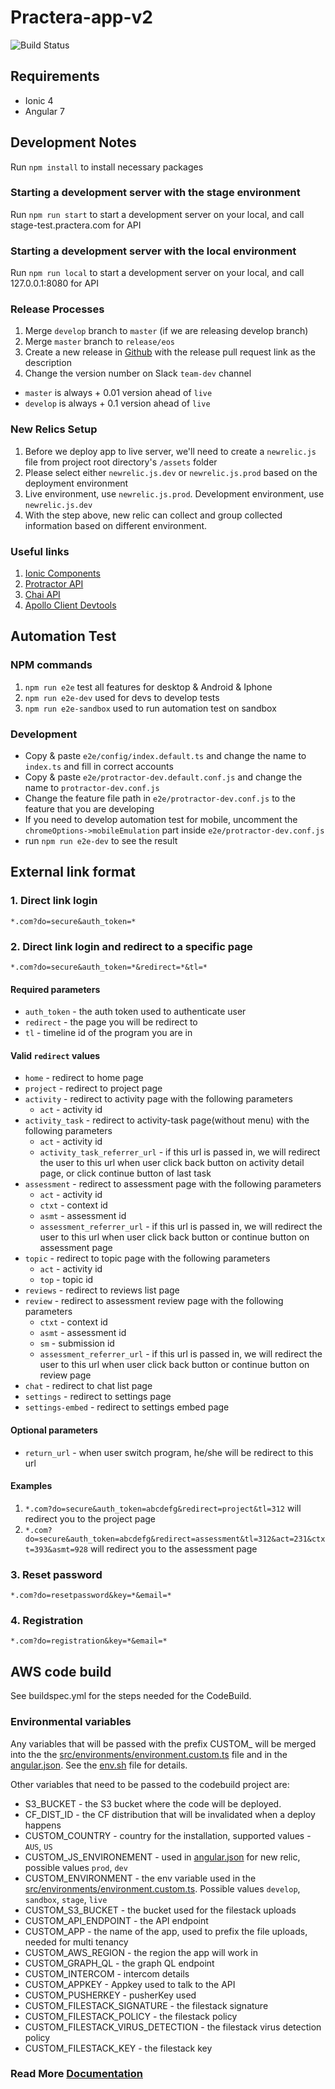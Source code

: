 # Practera-app-v2

![Build Status](https://codebuild.ap-southeast-2.amazonaws.com/badges?uuid=eyJlbmNyeXB0ZWREYXRhIjoiYVA3Zi9rVHlUSlNWT1VkZkY3R1FPS3pwd01EeWo4UTlFanUyQk1UanUveW1VRlgvdnhudVR3RUhsUXBhYk9kYXhmNnJTYjBramVuTkRTc3JyNkZJajZFPSIsIml2UGFyYW1ldGVyU3BlYyI6IkVabm9Va3hoUnhhSmNTSTEiLCJtYXRlcmlhbFNldFNlcmlhbCI6MX0%3D&branch=master)

## Requirements

- Ionic 4
- Angular 7

## Development Notes

Run `npm install` to install necessary packages

### Starting a development server with the stage environment

Run `npm run start` to start a development server on your local, and call stage-test.practera.com for API

### Starting a development server with the local environment

Run `npm run local` to start a development server on your local, and call 127.0.0.1:8080 for API

### Release Processes

1. Merge `develop` branch to `master` (if we are releasing develop branch)
1. Merge `master` branch to `release/eos`
1. Create a new release in [Github](https://github.com/intersective/practera-app-v2/releases) with the release pull request link as the description
1. Change the version number on Slack `team-dev` channel

- `master` is always + 0.01 version ahead of `live`
- `develop` is always + 0.1 version ahead of `live`

### New Relics Setup

1. Before we deploy app to live server, we'll need to create a `newrelic.js` file from project root directory's `/assets` folder
1. Please select either `newrelic.js.dev` or `newrelic.js.prod` based on the deployment environment
1. Live environment, use `newrelic.js.prod`. Development environment, use `newrelic.js.dev`
1. With the step above, new relic can collect and group collected information based on different environment.

### Useful links

1. [Ionic Components](https://ionicframework.com/docs/api/)
1. [Protractor API](https://www.protractortest.org/#/api)
1. [Chai API](https://www.chaijs.com/api/bdd/)
1. [Apollo Client Devtools](https://chrome.google.com/webstore/detail/apollo-client-developer-t/jdkknkkbebbapilgoeccciglkfbmbnfm)

## Automation Test

### NPM commands

1. `npm run e2e` test all features for desktop & Android & Iphone
1. `npm run e2e-dev` used for devs to develop tests
1. `npm run e2e-sandbox` used to run automation test on sandbox

### Development

- Copy & paste `e2e/config/index.default.ts` and change the name to `index.ts` and fill in correct accounts
- Copy & paste `e2e/protractor-dev.default.conf.js` and change the name to `protractor-dev.conf.js`
- Change the feature file path in `e2e/protractor-dev.conf.js` to the feature that you are developing
- If you need to develop automation test for mobile, uncomment the `chromeOptions->mobileEmulation` part inside `e2e/protractor-dev.conf.js`
- run `npm run e2e-dev` to see the result

## External link format

### 1. Direct link login

`*.com?do=secure&auth_token=*`

### 2. Direct link login and redirect to a specific page

`*.com?do=secure&auth_token=*&redirect=*&tl=*`

#### Required parameters

- `auth_token` - the auth token used to authenticate user
- `redirect` - the page you will be redirect to
- `tl` - timeline id of the program you are in

#### Valid `redirect` values

- `home` - redirect to home page
- `project` - redirect to project page
- `activity` - redirect to activity page with the following parameters
  - `act` - activity id
- `activity_task` - redirect to activity-task page(without menu) with the following parameters
  - `act` - activity id
  - `activity_task_referrer_url` - if this url is passed in, we will redirect the user to this url when user click back button on activity detail page, or click continue button of last task
- `assessment` - redirect to assessment page with the following parameters
  - `act` - activity id
  - `ctxt` - context id
  - `asmt` - assessment id
  - `assessment_referrer_url` - if this url is passed in, we will redirect the user to this url when user click back button or continue button on assessment page
- `topic` - redirect to topic page with the following parameters
  - `act` - activity id
  - `top` - topic id
- `reviews` - redirect to reviews list page
- `review` - redirect to assessment review page with the following parameters
  - `ctxt` - context id
  - `asmt` - assessment id
  - `sm` - submission id
  - `assessment_referrer_url` - if this url is passed in, we will redirect the user to this url when user click back button or continue button on review page
- `chat` - redirect to chat list page
- `settings` - redirect to settings page
- `settings-embed` - redirect to settings embed page

#### Optional parameters

- `return_url` - when user switch program, he/she will be redirect to this url

#### Examples

1. `*.com?do=secure&auth_token=abcdefg&redirect=project&tl=312` will redirect you to the project page
1. `*.com?do=secure&auth_token=abcdefg&redirect=assessment&tl=312&act=231&ctxt=393&asmt=928` will redirect you to the assessment page

### 3. Reset password

`*.com?do=resetpassword&key=*&email=*`

### 4. Registration

`*.com?do=registration&key=*&email=*`

## AWS code build

See buildspec.yml for the steps needed for the CodeBuild.

### Environmental variables

Any variables that will be passed with the prefix CUSTOM_ will be merged into the the [src/environments/environment.custom.ts](./src/environments/environment.custom.ts) file and in the [angular.json](./angular.json). See the [env.sh](./env.sh) file for details.

Other variables that need to be passed to the codebuild project are:

- S3_BUCKET - the S3 bucket where the code will be deployed.
- CF_DIST_ID - the CF distribution that will be invalidated when a deploy happens
- CUSTOM_COUNTRY - country for the installation, supported values - `AUS`, `US`
- CUSTOM_JS_ENVIRONEMENT - used in [angular.json](./angular.json) for new relic, possible values `prod`,  `dev`
- CUSTOM_ENVIRONMENT - the env variable used in the [src/environments/environment.custom.ts](./src/environments/environment.custom.ts). Possible values `develop`, `sandbox`, `stage`, `live`
- CUSTOM_S3_BUCKET - the bucket used for the filestack uploads
- CUSTOM_API_ENDPOINT - the API endpoint
- CUSTOM_APP - the name of the app, used to prefix the file uploads, needed for multi tenancy
- CUSTOM_AWS_REGION - the region the app will work in
- CUSTOM_GRAPH_QL - the graph QL endpoint
- CUSTOM_INTERCOM - intercom details
- CUSTOM_APPKEY - Appkey used to talk to the API
- CUSTOM_PUSHERKEY - pusherKey used
- CUSTOM_FILESTACK_SIGNATURE - the filestack signature
- CUSTOM_FILESTACK_POLICY - the filestack policy
- CUSTOM_FILESTACK_VIRUS_DETECTION - the filestack virus detection policy
- CUSTOM_FILESTACK_KEY - the filestack key

### Read More [Documentation](./docs/docs.md)